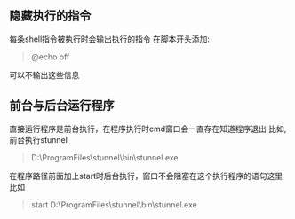 ## 隐藏执行的指令

每条shell指令被执行时会输出执行的指令
在脚本开头添加:
>@echo off 

可以不输出这些信息

## 前台与后台运行程序

直接运行程序是前台执行，在程序执行时cmd窗口会一直存在知道程序退出
比如,前台执行stunnel
>D:\ProgramFiles\stunnel\bin\stunnel.exe

在程序路径前面加上start时后台执行，窗口不会阻塞在这个执行程序的语句这里
比如
>start D:\ProgramFiles\stunnel\bin\stunnel.exe